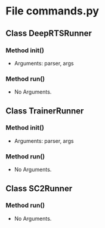 # File commands.py

## Class DeepRTSRunner

### Method __init__()

- Arguments: parser, args

### Method run()

- No Arguments.

## Class TrainerRunner

### Method __init__()

- Arguments: parser, args

### Method run()

- No Arguments.

## Class SC2Runner

### Method run()

- No Arguments.

